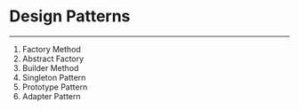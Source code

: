 # Design Patterns

---

1. Factory Method
2. Abstract Factory
3. Builder Method
4. Singleton Pattern
5. Prototype Pattern
6. Adapter Pattern
